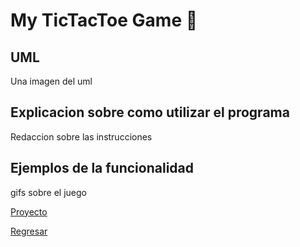 # My TicTacToe Game 🎲

## UML

Una imagen del uml

## Explicacion sobre como utilizar el programa

Redaccion sobre las instrucciones

## Ejemplos de la funcionalidad

gifs sobre el juego

[Proyecto](./tictactoe_project/)

[Regresar](/README.md)
